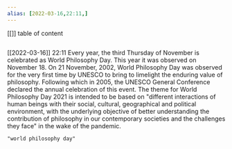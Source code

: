 ```yaml
---
alias: [2022-03-16,22:11,]
---
```

[[]]
table of content
```toc
```

[[2022-03-16]] 22:11
Every year, the third Thursday of November is celebrated as World Philosophy Day. This year it was observed on November 18.
On 21 November, 2002, World Philosophy Day was observed for the very first time by UNESCO to bring to limelight the enduring value of philosophy. Following which in 2005, the UNESCO General Conference declared the annual celebration of this event.
The theme for World Philosophy Day 2021 is intended to be based on "different interactions of human beings with their social, cultural, geographical and political environment, with the underlying objective of better understanding the contribution of philosophy in our contemporary societies and the challenges they face" in the wake of the pandemic.
```query
"world philosophy day"
```